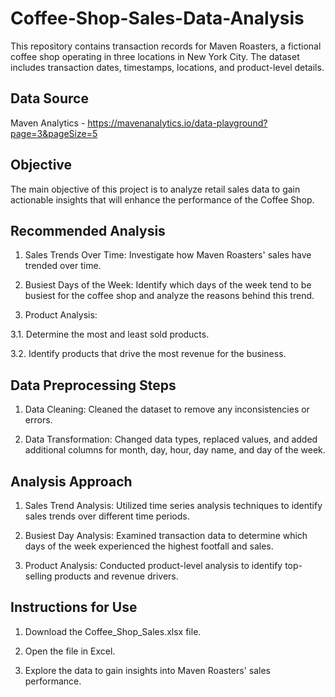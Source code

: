 # Coffee-Shop-Sales-Data-Analysis
This repository contains transaction records for Maven Roasters, a fictional coffee shop operating in three locations in New York City. The dataset includes transaction dates, timestamps, locations, and product-level details.

## Data Source

Maven Analytics - https://mavenanalytics.io/data-playground?page=3&pageSize=5
## Objective

The main objective of this project is to analyze retail sales data to gain actionable insights that will enhance the performance of the Coffee Shop.
## Recommended Analysis

1. Sales Trends Over Time: Investigate how Maven Roasters' sales have trended over time.

2. Busiest Days of the Week: Identify which days of the week tend to be busiest for the coffee shop and analyze the reasons behind this trend.

3. Product Analysis:
   
3.1. Determine the most and least sold products.

3.2. Identify products that drive the most revenue for the business.
## Data Preprocessing Steps

1. Data Cleaning: Cleaned the dataset to remove any inconsistencies or errors.

2. Data Transformation: Changed data types, replaced values, and added additional columns for month, day, hour, day name, and day of the week.
## Analysis Approach

1. Sales Trend Analysis: Utilized time series analysis techniques to identify sales trends over different time periods.

2. Busiest Day Analysis: Examined transaction data to determine which days of the week experienced the highest footfall and sales.

3. Product Analysis: Conducted product-level analysis to identify top-selling products and revenue drivers.
## Instructions for Use

1. Download the Coffee_Shop_Sales.xlsx file.

2. Open the file in Excel.

3. Explore the data to gain insights into Maven Roasters' sales performance.
